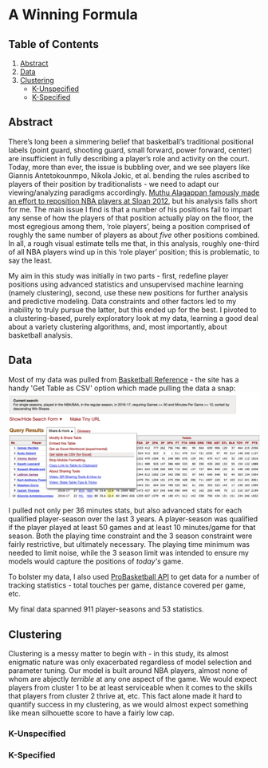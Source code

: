  
# A Winning Formula    

## Table of Contents  
1. [Abstract](#abstract)  
2. [Data](#data)  
3. [Clustering](#clustering)
    * [K-Unspecified](#k-unspecified)
    * [K-Specified](#k-specified)
    

  
## Abstract

There’s long been a simmering belief that basketball’s traditional positional labels
(point guard, shooting guard, small forward, power forward, center) are insufficient in
fully describing a player’s role and activity on the court. Today, more than ever, the
issue is bubbling over, and we see players like Giannis Antetokounmpo, Nikola Jokic, et
al. bending the rules ascribed to players of their position by traditionalists - we need to
adapt our viewing/analyzing paradigms accordingly. [Muthu Alagappan famously made
an effort to reposition NBA players at Sloan 2012](http://www.sloansportsconference.com/wp-content/uploads/2012/03/Alagappan-Muthu-EOSMarch2012PPT.pdf), but his analysis falls short for me.
The main issue I find is that a number of his positions fail to impart any sense of how
the players of that position actually play on the floor, the most egregious among them,
‘role players’, being a position comprised of roughly the same number of players as
about *five* other positions combined. In all, a rough visual estimate tells me that, in this
analysis, roughly one-third of all NBA players wind up in this ‘role player’ position; this
is problematic, to say the least.

My aim in this study was initially in two parts - first, redefine player positions using advanced statistics and unsupervised machine learning (namely clustering), second, use these new positions for further analysis and predictive modeling.  Data constraints and other factors led to my inability to truly pursue the latter, but this ended up for the best.  I pivoted to a clustering-based, purely exploratory look at my data, learning a good deal about a variety clustering algorithms, and, most importantly, about basketball analysis.
  
  
## Data
  
Most of my data was pulled from [Basketball Reference](http://basketball-reference.com) - the site has a handy 'Get Table as CSV' option which made pulling the data a snap: 
![basketball reference](https://github.com/tilla232/dsi_capstone/blob/master/img/bbref.png?raw=true)  

I pulled not only per 36 minutes stats, but also advanced stats for each qualified player-season over the last 3 years.  A player-season was qualified if the player played at least 50 games and at least 10 minutes/game for that season.  Both the playing time constraint and the 3 season constraint were fairly restrictive, but ultimately necessary.  The playing time minimum was needed to limit noise, while the 3 season limit was intended to ensure my models would capture the positions of *today's* game.  
  
To bolster my data, I also used [ProBasketball API](https://probasketballapi.com/) to get data for a number of tracking statistics - total touches per game, distance covered per game, etc.  

My final data spanned 911 player-seasons and 53 statistics.  
   
## Clustering  
Clustering is a messy matter to begin with - in this study, its almost enigmatic nature was only exacerbated regardless of model selection and parameter tuning.  Our model is built around NBA players, almost none of whom are abjectly *terrible* at any one aspect of the game.  We would expect players from cluster 1 to be at least serviceable when it comes to the skills that players from cluster 2 thrive at, etc.  This fact alone made it hard to quantify success in my clustering, as we would almost expect something like mean silhouette score to have a fairly low cap. 

### K-Unspecified


### K-Specified



